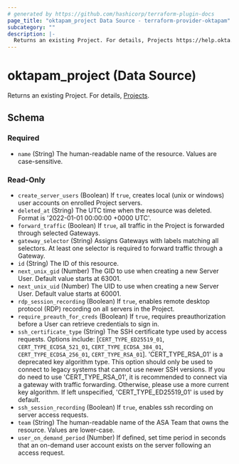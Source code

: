 ```yaml
---
# generated by https://github.com/hashicorp/terraform-plugin-docs
page_title: "oktapam_project Data Source - terraform-provider-oktapam"
subcategory: ""
description: |-
  Returns an existing Project. For details, Projects https://help.okta.com/asa/en-us/Content/Topics/Adv_Server_Access/docs/setup/projects.htm.
---
```


# oktapam_project (Data Source)

Returns an existing Project. For details, [Projects](https://help.okta.com/asa/en-us/Content/Topics/Adv_Server_Access/docs/setup/projects.htm).



<!-- schema generated by tfplugindocs -->
## Schema

### Required

- `name` (String) The human-readable name of the resource. Values are case-sensitive.

### Read-Only

- `create_server_users` (Boolean) If `true`, creates local (unix or windows) user accounts on enrolled Project servers.
- `deleted_at` (String) The UTC time when the resource was deleted. Format is '2022-01-01 00:00:00 +0000 UTC'.
- `forward_traffic` (Boolean) If `true`, all traffic in the Project is forwarded through selected Gateways.
- `gateway_selector` (String) Assigns Gateways with labels matching all selectors. At least one selector is required to forward traffic through a Gateway.
- `id` (String) The ID of this resource.
- `next_unix_gid` (Number) The GID to use when creating a new Server User. Default value starts at 63001.
- `next_unix_uid` (Number) The UID to use when creating a new Server User. Default value starts at 60001.
- `rdp_session_recording` (Boolean) If `true`, enables remote desktop protocol (RDP) recording on all servers in the Project.
- `require_preauth_for_creds` (Boolean) If `true`, requires preauthorization before a User can retrieve credentials to sign in.
- `ssh_certificate_type` (String) The SSH certificate type used by access requests. Options include: [`CERT_TYPE_ED25519_01`, `CERT_TYPE_ECDSA_521_01`, `CERT_TYPE_ECDSA_384_01`, `CERT_TYPE_ECDSA_256_01`, `CERT_TYPE_RSA_01`]. 'CERT_TYPE_RSA_01' is a deprecated key algorithm type. This option should only be used to connect to legacy systems that cannot use newer SSH versions. If you do need to use 'CERT_TYPE_RSA_01', it is recommended to connect via a gateway with traffic forwarding. Otherwise, please use a more current key algorithm. If left unspecified, 'CERT_TYPE_ED25519_01' is used by default.
- `ssh_session_recording` (Boolean) If `true`, enables ssh recording on server access requests.
- `team` (String) The human-readable name of the ASA Team that owns the resource. Values are lower-case.
- `user_on_demand_period` (Number) If defined, set time period in seconds that an on-demand user account exists on the server following an access request.


